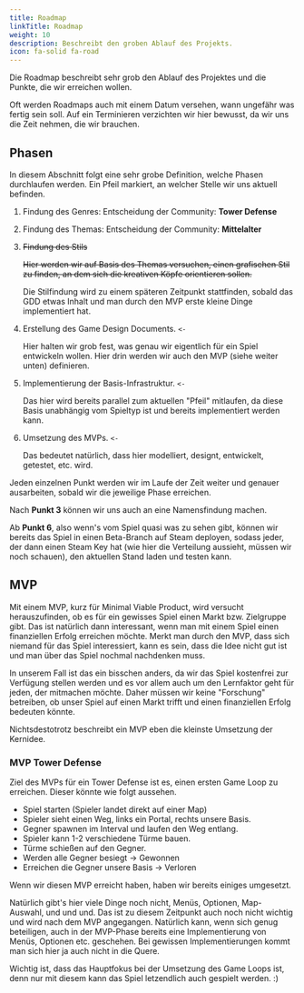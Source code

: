```yaml
---
title: Roadmap
linkTitle: Roadmap
weight: 10
description: Beschreibt den groben Ablauf des Projekts.
icon: fa-solid fa-road
---
```


Die Roadmap beschreibt sehr grob den Ablauf des Projektes und die Punkte, die wir erreichen wollen.

Oft werden Roadmaps auch mit einem Datum versehen, wann ungefähr was fertig sein soll.
Auf ein Terminieren verzichten wir hier bewusst, da wir uns die Zeit nehmen, die wir brauchen.

## Phasen

In diesem Abschnitt folgt eine sehr grobe Definition, welche Phasen durchlaufen werden.
Ein Pfeil markiert, an welcher Stelle wir uns aktuell befinden.

1. Findung des Genres: Entscheidung der Community: **Tower Defense**
2. Findung des Themas: Entscheidung der Community: **Mittelalter** 
3. ~~Findung des Stils~~
   
   ~~Hier werden wir auf Basis des Themas versuchen, einen grafischen Stil zu finden, an dem sich die kreativen Köpfe orientieren sollen.~~

   Die Stilfindung wird zu einem späteren Zeitpunkt stattfinden, sobald das GDD etwas Inhalt und man durch den MVP erste kleine Dinge implementiert hat.
4. Erstellung des Game Design Documents. `<-`
   
   Hier halten wir grob fest, was genau wir eigentlich für ein Spiel entwickeln wollen.
   Hier drin werden wir auch den MVP (siehe weiter unten) definieren.
5. Implementierung der Basis-Infrastruktur. `<-`

   Das hier wird bereits parallel zum aktuellen "Pfeil" mitlaufen, da diese Basis unabhängig vom Spieltyp ist und bereits implementiert werden kann.
6. Umsetzung des MVPs. `<-`
   
   Das bedeutet natürlich, dass hier modelliert, designt, entwickelt, getestet, etc. wird.

Jeden einzelnen Punkt werden wir im Laufe der Zeit weiter und genauer ausarbeiten, sobald wir die jeweilige Phase erreichen.

Nach **Punkt 3** können wir uns auch an eine Namensfindung machen.

Ab **Punkt 6**, also wenn's vom Spiel quasi was zu sehen gibt, können wir bereits das Spiel in einen Beta-Branch auf Steam deployen, sodass jeder, der dann einen Steam Key hat (wie hier die Verteilung aussieht, müssen wir noch schauen), den aktuellen Stand laden und testen kann.

## MVP

Mit einem MVP, kurz für Minimal Viable Product, wird versucht herauszufinden, ob es für ein gewisses Spiel einen Markt bzw. Zielgruppe gibt. 
Das ist natürlich dann interessant, wenn man mit einem Spiel einen finanziellen Erfolg erreichen möchte.
Merkt man durch den MVP, dass sich niemand für das Spiel interessiert, kann es sein, dass die Idee nicht gut ist und man über das Spiel nochmal nachdenken muss.

In unserem Fall ist das ein bisschen anders, da wir das Spiel kostenfrei zur Verfügung stellen werden und es vor allem auch um den Lernfaktor geht für jeden, der mitmachen möchte. 
Daher müssen wir keine "Forschung" betreiben, ob unser Spiel auf einen Markt trifft und einen finanziellen Erfolg bedeuten könnte.

Nichtsdestotrotz beschreibt ein MVP eben die kleinste Umsetzung der Kernidee.

### MVP Tower Defense

Ziel des MVPs für ein Tower Defense ist es, einen ersten Game Loop zu erreichen.
Dieser könnte wie folgt aussehen.

* Spiel starten (Spieler landet direkt auf einer Map)
* Spieler sieht einen Weg, links ein Portal, rechts unsere Basis.
* Gegner spawnen im Interval und laufen den Weg entlang.
* Spieler kann 1-2 verschiedene Türme bauen.
* Türme schießen auf den Gegner.
* Werden alle Gegner besiegt -> Gewonnen
* Erreichen die Gegner unsere Basis -> Verloren

Wenn wir diesen MVP erreicht haben, haben wir bereits einiges umgesetzt.

Natürlich gibt's hier viele Dinge noch nicht, Menüs, Optionen, Map-Auswahl, und und und.
Das ist zu diesem Zeitpunkt auch noch nicht wichtig und wird nach dem MVP angegangen.
Natürlich kann, wenn sich genug beteiligen, auch in der MVP-Phase bereits eine Implementierung von Menüs, Optionen etc. geschehen. 
Bei gewissen Implementierungen kommt man sich hier ja auch nicht in die Quere.

Wichtig ist, dass das Hauptfokus bei der Umsetzung des Game Loops ist, denn nur mit diesem kann das Spiel letzendlich auch gespielt werden. :)
